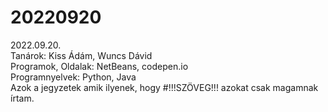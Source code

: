 # 20220920
2022.09.20.<br/>
Tanárok: Kiss Ádám, Wuncs Dávid<br/>
Programok, Oldalak: NetBeans, codepen.io<br/>
Programnyelvek: Python, Java<br/>
Azok a jegyzetek amik ilyenek, hogy #!!!SZÖVEG!!! azokat csak magamnak írtam.
